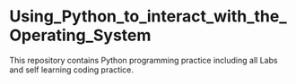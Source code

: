 # Using_Python_to_interact_with_the_Operating_System
This repository contains Python programming practice including all Labs and self learning coding practice.

